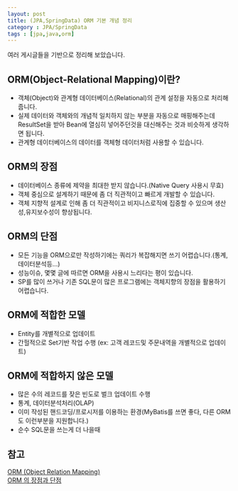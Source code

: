 ```yaml
---
layout: post
title: (JPA,SpringData) ORM 기본 개념 정리
category : JPA/SpringData
tags : [jpa,java,orm]
---
```

여러 게시글들을 기반으로 정리해 보았습니다.

ORM(Object-Relational Mapping)이란?
----
- 객체(Object)와 관계형 데이터베이스(Relational)의 관계 설정을 자동으로 처리해줍니다.
- 실제 데이터와 객체와의 개념적 일치하지 않는 부분을 자동으로 매핑해주는데 ResultSet을 받아 Bean에 열심히 넣어주던것을 대신해주는 것과 비슷하게 생각하면 됩니다.
- 관계형 데이터베이스의 데이터를 객체형 데이터처럼 사용할 수 있습니다.

ORM의 장점
----
- 데이터베이스 종류에 제약을 최대한 받지 않습니다.(Native Query 사용시 무효)
- 객체 중심으로 설계하기 때문에 좀 더 직관적이고 빠르게 개발할 수 있습니다.
- 객체 지향적 설계로 인해 좀 더 직관적이고 비지니스로직에 집중할 수 있으며 생산성,유지보수성이 향상됩니다.

ORM의 단점
----
- 모든 기능을 ORM으로만 작성하기에는 쿼리가 복잡해지면 쓰기 어렵습니다.(통계, 데이터분석등...)
- 성능이슈, 몇몇 글에 따르면 ORM을 사용시 느리다는 평이 있습니다.
- SP를 많이 쓰거나 기존 SQL문이 많은 프로그램에는 객체지향의 장점을 활용하기 어렵습니다.

ORM에 적합한 모델
----
- Entity를 개별적으로 업데이트
- 간헐적으로 Set기반 작업 수행 (ex: 고객 레코드및 주문내역을 개별적으로 업데이트)

ORM에 적합하지 않은 모델
----
- 많은 수의 레코드를 잦은 빈도로 벌크 업데이트 수행
- 통계, 데이터분석처리(OLAP)
- 이미 작성된 핸드코딩/프로시저를 이용하는 환경(MyBatis를 쓰면 좋다, 다른 ORM도 이런부분을 지원합니다.)
- 순수 SQL문을 쓰는게 더 나을때

참고
----
[ORM (Object Relation Mapping)](http://lilymate.tistory.com/235)    
[ORM 의 장점과 단점](https://gs.saro.me/#!m=elec&jn=718)    
